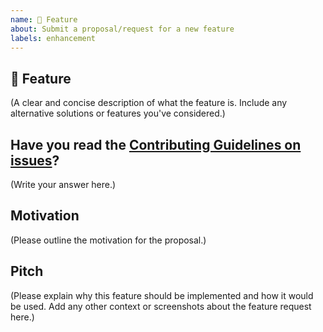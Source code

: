 ```yaml
---
name: 🚀 Feature
about: Submit a proposal/request for a new feature
labels: enhancement
---
```


## 🚀 Feature

(A clear and concise description of what the feature is. Include any alternative solutions or features you've considered.)

## Have you read the [Contributing Guidelines on issues](https://github.com/aragon/buidler-aragon/blob/master/CONTRIBUTING.md#ways-to-contribute)?

(Write your answer here.)

## Motivation

(Please outline the motivation for the proposal.)

## Pitch

(Please explain why this feature should be implemented and how it would be used. Add any other context or screenshots about the feature request here.)
